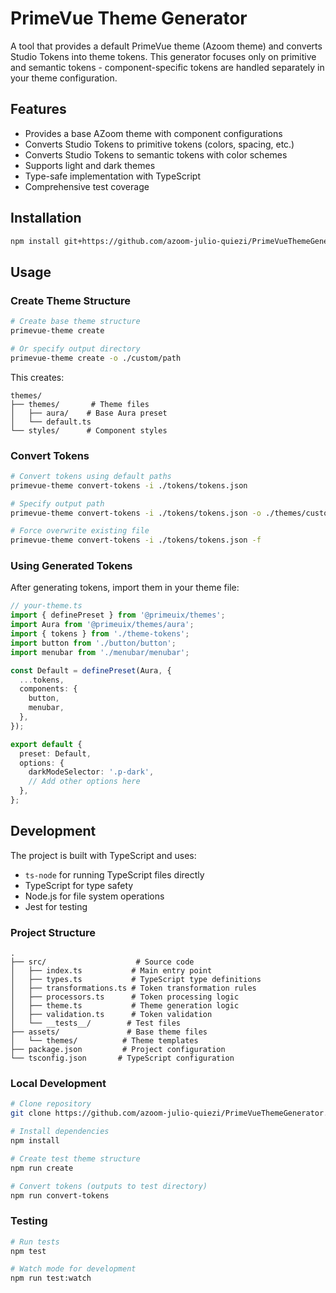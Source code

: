 # PrimeVue Theme Generator

A tool that provides a default PrimeVue theme (Azoom theme) and converts Studio Tokens into theme tokens. This generator focuses only on primitive and semantic tokens - component-specific tokens are handled separately in your theme configuration.

## Features

- Provides a base AZoom theme with component configurations
- Converts Studio Tokens to primitive tokens (colors, spacing, etc.)
- Converts Studio Tokens to semantic tokens with color schemes
- Supports light and dark themes
- Type-safe implementation with TypeScript
- Comprehensive test coverage

## Installation

```bash
npm install git+https://github.com/azoom-julio-quiezi/PrimeVueThemeGenerator.git
```

## Usage

### Create Theme Structure
```bash
# Create base theme structure
primevue-theme create

# Or specify output directory
primevue-theme create -o ./custom/path
```

This creates:
```
themes/
├── themes/       # Theme files
│   ├── aura/    # Base Aura preset
│   └── default.ts
└── styles/      # Component styles
```

### Convert Tokens
```bash
# Convert tokens using default paths
primevue-theme convert-tokens -i ./tokens/tokens.json

# Specify output path
primevue-theme convert-tokens -i ./tokens/tokens.json -o ./themes/custom-tokens.ts

# Force overwrite existing file
primevue-theme convert-tokens -i ./tokens/tokens.json -f
```

### Using Generated Tokens
After generating tokens, import them in your theme file:

```typescript
// your-theme.ts
import { definePreset } from '@primeuix/themes';
import Aura from '@primeuix/themes/aura';
import { tokens } from './theme-tokens';
import button from './button/button';
import menubar from './menubar/menubar';

const Default = definePreset(Aura, {
  ...tokens,
  components: {
    button,
    menubar,
  },
});

export default {
  preset: Default,
  options: {
    darkModeSelector: '.p-dark',
    // Add other options here
  },
};
```

## Development

The project is built with TypeScript and uses:
- `ts-node` for running TypeScript files directly
- TypeScript for type safety
- Node.js for file system operations
- Jest for testing

### Project Structure
```
.
├── src/                    # Source code
│   ├── index.ts           # Main entry point
│   ├── types.ts           # TypeScript type definitions
│   ├── transformations.ts # Token transformation rules
│   ├── processors.ts      # Token processing logic
│   ├── theme.ts           # Theme generation logic
│   ├── validation.ts      # Token validation
│   └── __tests__/        # Test files
├── assets/               # Base theme files
│   └── themes/          # Theme templates
├── package.json         # Project configuration
└── tsconfig.json       # TypeScript configuration
```

### Local Development
```bash
# Clone repository
git clone https://github.com/azoom-julio-quiezi/PrimeVueThemeGenerator.git

# Install dependencies
npm install

# Create test theme structure
npm run create

# Convert tokens (outputs to test directory)
npm run convert-tokens
```

### Testing

```bash
# Run tests
npm test

# Watch mode for development
npm run test:watch
```
